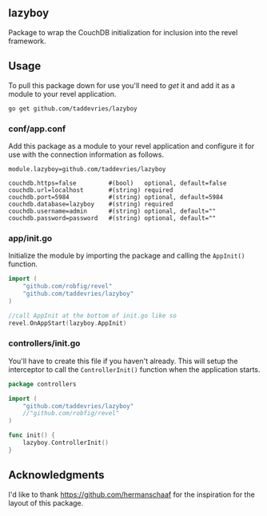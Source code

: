 ## lazyboy
Package to wrap the CouchDB initialization for inclusion into the revel framework.

## Usage
To pull this package down for use you'll need to *get* it and add it as a module to your revel application.

`go get github.com/taddevries/lazyboy`

### conf/app.conf
Add this package as a module to your revel application and configure it for use with the connection information as follows.

```
module.lazyboy=github.com/taddevries/lazyboy

couchdb.https=false        	#(bool)   optional, default=false
couchdb.url=localhost	  	#(string) required
couchdb.port=5984		  	#(string) optional, default=5984
couchdb.database=lazyboy	#(string) required
couchdb.username=admin     	#(string) optional, default=""
couchdb.password=password  	#(string) optional, default=""
```

### app/init.go
Initialize the module by importing the package and calling the `AppInit()` function.

```go
import (
	"github.com/robfig/revel"
	"github.com/taddevries/lazyboy"
)

//call AppInit at the bottom of init.go like so
revel.OnAppStart(lazyboy.AppInit)
```

### controllers/init.go
You'll have to create this file if you haven't already. This will setup the interceptor to call the `ControllerInit()` function when the application starts. 

```go
package controllers

import (
	"github.com/taddevries/lazyboy"
	//"github.com/robfig/revel"
)

func init() {
	lazyboy.ControllerInit()
}
```

## Acknowledgments 
I'd like to thank https://github.com/hermanschaaf for the inspiration for the layout of this package.



